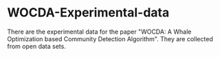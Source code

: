 # WOCDA-Experimental-data
There are the experimental data for the paper "WOCDA: A Whale Optimization based Community Detection Algorithm". They are collected from open data sets.
